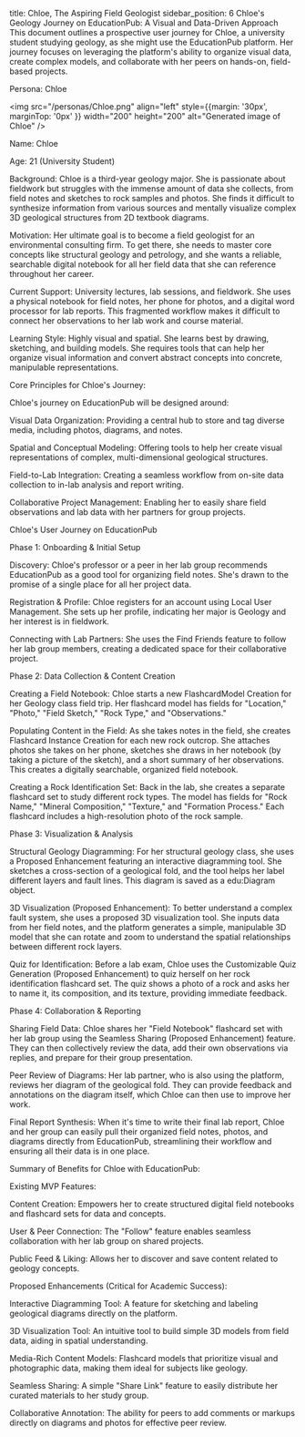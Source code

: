title: Chloe, The Aspiring Field Geologist sidebar_position: 6
Chloe's Geology Journey on EducationPub: A Visual and Data-Driven Approach
This document outlines a prospective user journey for Chloe, a university student studying geology, as she might use the EducationPub platform. Her journey focuses on leveraging the platform's ability to organize visual data, create complex models, and collaborate with her peers on hands-on, field-based projects.

Persona: Chloe

<img src="/personas/Chloe.png" align="left" style={{margin: '30px', marginTop: '0px' }} width="200" height="200" alt="Generated image of Chloe" />

Name: Chloe

Age: 21 (University Student)

Background: Chloe is a third-year geology major. She is passionate about fieldwork but struggles with the immense amount of data she collects, from field notes and sketches to rock samples and photos. She finds it difficult to synthesize information from various sources and mentally visualize complex 3D geological structures from 2D textbook diagrams.

Motivation: Her ultimate goal is to become a field geologist for an environmental consulting firm. To get there, she needs to master core concepts like structural geology and petrology, and she wants a reliable, searchable digital notebook for all her field data that she can reference throughout her career.

Current Support: University lectures, lab sessions, and fieldwork. She uses a physical notebook for field notes, her phone for photos, and a digital word processor for lab reports. This fragmented workflow makes it difficult to connect her observations to her lab work and course material.

Learning Style: Highly visual and spatial. She learns best by drawing, sketching, and building models. She requires tools that can help her organize visual information and convert abstract concepts into concrete, manipulable representations.

Core Principles for Chloe's Journey:

Chloe's journey on EducationPub will be designed around:

Visual Data Organization: Providing a central hub to store and tag diverse media, including photos, diagrams, and notes.

Spatial and Conceptual Modeling: Offering tools to help her create visual representations of complex, multi-dimensional geological structures.

Field-to-Lab Integration: Creating a seamless workflow from on-site data collection to in-lab analysis and report writing.

Collaborative Project Management: Enabling her to easily share field observations and lab data with her partners for group projects.

Chloe's User Journey on EducationPub

Phase 1: Onboarding & Initial Setup

Discovery: Chloe's professor or a peer in her lab group recommends EducationPub as a good tool for organizing field notes. She's drawn to the promise of a single place for all her project data.

Registration & Profile: Chloe registers for an account using Local User Management. She sets up her profile, indicating her major is Geology and her interest is in fieldwork.

Connecting with Lab Partners: She uses the Find Friends feature to follow her lab group members, creating a dedicated space for their collaborative project.

Phase 2: Data Collection & Content Creation

Creating a Field Notebook: Chloe starts a new FlashcardModel Creation for her Geology class field trip. Her flashcard model has fields for "Location," "Photo," "Field Sketch," "Rock Type," and "Observations."

Populating Content in the Field: As she takes notes in the field, she creates Flashcard Instance Creation for each new rock outcrop. She attaches photos she takes on her phone, sketches she draws in her notebook (by taking a picture of the sketch), and a short summary of her observations. This creates a digitally searchable, organized field notebook.

Creating a Rock Identification Set: Back in the lab, she creates a separate flashcard set to study different rock types. The model has fields for "Rock Name," "Mineral Composition," "Texture," and "Formation Process." Each flashcard includes a high-resolution photo of the rock sample.

Phase 3: Visualization & Analysis

Structural Geology Diagramming: For her structural geology class, she uses a Proposed Enhancement featuring an interactive diagramming tool. She sketches a cross-section of a geological fold, and the tool helps her label different layers and fault lines. This diagram is saved as a edu:Diagram object.

3D Visualization (Proposed Enhancement): To better understand a complex fault system, she uses a proposed 3D visualization tool. She inputs data from her field notes, and the platform generates a simple, manipulable 3D model that she can rotate and zoom to understand the spatial relationships between different rock layers.

Quiz for Identification: Before a lab exam, Chloe uses the Customizable Quiz Generation (Proposed Enhancement) to quiz herself on her rock identification flashcard set. The quiz shows a photo of a rock and asks her to name it, its composition, and its texture, providing immediate feedback.

Phase 4: Collaboration & Reporting

Sharing Field Data: Chloe shares her "Field Notebook" flashcard set with her lab group using the Seamless Sharing (Proposed Enhancement) feature. They can then collectively review the data, add their own observations via replies, and prepare for their group presentation.

Peer Review of Diagrams: Her lab partner, who is also using the platform, reviews her diagram of the geological fold. They can provide feedback and annotations on the diagram itself, which Chloe can then use to improve her work.

Final Report Synthesis: When it's time to write their final lab report, Chloe and her group can easily pull their organized field notes, photos, and diagrams directly from EducationPub, streamlining their workflow and ensuring all their data is in one place.

Summary of Benefits for Chloe with EducationPub:

Existing MVP Features:

Content Creation: Empowers her to create structured digital field notebooks and flashcard sets for data and concepts.

User & Peer Connection: The "Follow" feature enables seamless collaboration with her lab group on shared projects.

Public Feed & Liking: Allows her to discover and save content related to geology concepts.

Proposed Enhancements (Critical for Academic Success):

Interactive Diagramming Tool: A feature for sketching and labeling geological diagrams directly on the platform.

3D Visualization Tool: An intuitive tool to build simple 3D models from field data, aiding in spatial understanding.

Media-Rich Content Models: Flashcard models that prioritize visual and photographic data, making them ideal for subjects like geology.

Seamless Sharing: A simple "Share Link" feature to easily distribute her curated materials to her study group.

Collaborative Annotation: The ability for peers to add comments or markups directly on diagrams and photos for effective peer review.

